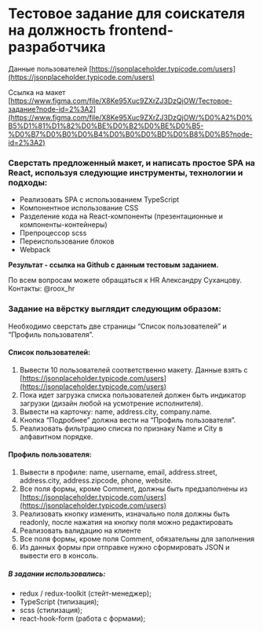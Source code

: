 # Тестовое задание для соискателя на должность frontend-разработчика

Данные пользователей [https://jsonplaceholder.typicode.com/users](https://jsonplaceholder.typicode.com/users)

Ссылка на макет [https://www.figma.com/file/X8Ke95Xuc9ZXrZJ3DzQjOW/Тестовое-задание?node-id=2%3A2](https://www.figma.com/file/X8Ke95Xuc9ZXrZJ3DzQjOW/%D0%A2%D0%B5%D1%81%D1%82%D0%BE%D0%B2%D0%BE%D0%B5-%D0%B7%D0%B0%D0%B4%D0%B0%D0%BD%D0%B8%D0%B5?node-id=2%3A2)

### Cверстать предложенный макет, и написать простое SPA на React, используя следующие инструменты, технологии и подходы:

- Реализовать SPA с использованием TypeScript
- Компонентное использование CSS
- Разделение кода на React-компоненты (презентационные и компоненты-контейнеры)
- Препроцессор scss
- Переиспользование блоков
- Webpack

**Результат - ссылка на Github с данным тестовым заданием.**

По всем вопросам можете обращаться к HR Александру Суханцову.
Контакты: @roox_hr

### Задание на вёрстку выглядит следующим образом:

Необходимо сверстать две страницы “Список пользователей” и “Профиль пользователя”.

#### Список пользователей:

1. Вывести 10 пользователей соответственно макету.
   Данные взять с [https://jsonplaceholder.typicode.com/users](https://jsonplaceholder.typicode.com/users)
2. Пока идет загрузка списка пользователей должен быть индикатор загрузки (дизайн любой на усмотрение исполнителя).
3. Вывести на карточку: name, address.city, company.name.
4. Кнопка “Подробнее” должна вести на “Профиль пользователя”.
5. Реализовать фильтрацию списка по признаку Name и City в алфавитном порядке.

#### Профиль пользователя:

1. Вывести в профиле: name, username, email, address.street, address.city, address.zipcode, phone, website.
2. Все поля формы, кроме Comment, должны быть предзаполнены из [https://jsonplaceholder.typicode.com/users](https://jsonplaceholder.typicode.com/users)
3. Реализовать кнопку изменить, изначально поля должны быть readonly, после нажатия на кнопку поля можно редактировать
4. Реализовать валидацию на клиенте
5. Все поля формы, кроме поля Comment, обязательны для заполнения
6. Из данных формы при отправке нужно сформировать JSON и вывести его в консоль.

##### В задании использовались:

- redux / redux-toolkit (стейт-менеджер);
- TypeScript (типизация);
- scss (стилизация);
- react-hook-form (работа с формами);
